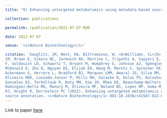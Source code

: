 ```yaml
---
title: "9) Enhancing untargeted metabolomics using metadata-based source annotation"

collection: publications

permalink: /publication/2022-07-07-RDD

date: 2022-07-07

venue: '<i>Nature Biotechnology</i>'

citation: 'Gauglitz, JM, West, KA, Bittremieux, W, <b>Williams, CL</b>, Weldon KC, Panitchpakdi M, Di Ottavio F, Aceves
CM, Brown E, Sikora NC, Jarmusch AK, Martino C, Tripathi A, Sayyari E, Shaffer JP, Coras R, Vargas
F, Goldasich LD, Schwartz T, Bryant M, Humphrey G, Johnson AJ, Spengler K, Belda-Ferre P, Diaz E,
McDonald D, Zhu Q, Nguyen DS, Elijah EO, Wang M, Marotz C, Sprecher KE, Robles DV, Withrow D,
Ackermann G, Herrera L, Bradford BJ, Marques LMM, Amaral JG, Silva RM, Veras FP, Cunha TM,
Oliveira RDR, Louzada-Junior P, Mills RH, Galasko D, Dulai PS, Kalashnikova TI, Wittenberg C,
Gonzalez DJ, Terkeltaub R, Doty MM, Kim JH, Rhee KE, Beauchamp-Walters J, Wright KP,
Dominguez-Bello MG, Manary M, Oliveira MF, Boland BS, Lopes NP, Guma M, Swafford AD, Dutton
RJ, Knight R, Dorrestein PC (2022). Enhancing untargeted metabolomics using metadata-based
source annotation. <i>Nature Biotechnology</i> DOI:10.1038/s41587-022-01368-1.'
---
```

Link to paper [here](https://www.nature.com/articles/s41587-022-01368-1)


